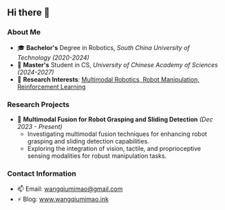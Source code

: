 ## Hi there 👋
### About Me
- 🎓 **Bachelor's** Degree in Robotics, *South China University of Technology (2020-2024)*
- 🌱 **Master's** Student in CS, *University of Chinese Academy of Sciences (2024-2027)*
- 🌟 **Research Interests**: <u>Multimodal Robotics, Robot Manipulation, Reinforcement Learning</u>

### Research Projects
- 🔭 **Multimodal Fusion for Robot Grasping and Sliding Detection** *(Dec 2023 - Present)*
  - Investigating multimodal fusion techniques for enhancing robot grasping and sliding detection capabilities.
  - Exploring the integration of vision, tactile, and proprioceptive sensing modalities for robust manipulation tasks.

### Contact Information
- 📫 Email: wangqiumimao@gmail.com
- ⚡ Blog: www.wangqiumimao.ink

<!--
**zahir-w/zahir-w** is a ✨ _special_ ✨ repository because its `README.md` (this file) appears on your GitHub profile.

Here are some ideas to get you started:

- 🔭 I’m currently working on ...
- 🌱 I’m currently learning ...
- 👯 I’m looking to collaborate on ...
- 🤔 I’m looking for help with ...
- 💬 Ask me about ...
- 📫 How to reach me: ...
- 😄 Pronouns: ...
- ⚡ Fun fact: ...
-->
